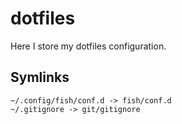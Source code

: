 # dotfiles

Here I store my dotfiles configuration.

## Symlinks

```
~/.config/fish/conf.d -> fish/conf.d
~/.gitignore -> git/gitignore
```
